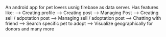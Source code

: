 An android app for pet lovers usnig firebase as data server.
Has features like:
--> Creating profile
--> Creating post
--> Managing Post
--> Creating sell / adpotation post
--> Managing sell / adoptation post
--> Chatting with friend
--> Search specific pet to adopt
--> Visualize geographically for donors and many more
